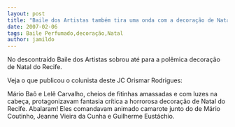 ```yaml
---
layout: post
title: "Baile dos Artistas também tira uma onda com a decoração de Natal "
date: 2007-02-06
tags: Baile Perfumado,decoração,Natal
author: jamildo
---
```

No descontra&iacute;do Baile dos Artistas sobrou at&eacute; para a pol&ecirc;mica decora&ccedil;&atilde;o de Natal do Recife.

Veja o que publicou o colunista deste JC Orismar Rodrigues:

M&aacute;rio Ba&ocirc; e Lel&ecirc; Carvalho, cheios de fitinhas amassadas e com luzes na cabe&ccedil;a, protagonizavam fantasia cr&iacute;tica a horrorosa decora&ccedil;&atilde;o de Natal do Recife. Abalaram! Eles comandavam animado camarote junto do de M&aacute;rio Coutinho, Jeanne Vieira da Cunha e Guilherme Eust&aacute;chio.